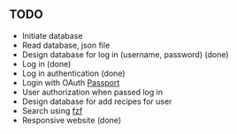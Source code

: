 ## TODO

-   Initiate database
-   Read database, json file
-   Design database for log in (username, password) (done)
-   Log in (done)
-   Log in authentication (done)
-   Login with OAuth [Passport](https://www.passportjs.org/)
-   User authorization when passed log in
-   Design database for add recipes for user
-   Search using [fzf](https://www.npmjs.com/package/fzf)
-   Responsive website (done)
